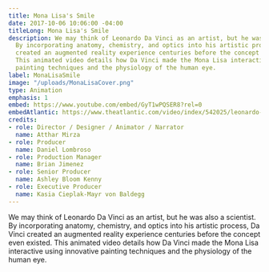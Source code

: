 ```yaml
---
title: Mona Lisa's Smile
date: 2017-10-06 10:06:00 -04:00
titleLong: Mona Lisa's Smile
description: We may think of Leonardo Da Vinci as an artist, but he was also a scientist.
  By incorporating anatomy, chemistry, and optics into his artistic process, Da Vinci
  created an augmented reality experience centuries before the concept even existed.
  This animated video details how Da Vinci made the Mona Lisa interactive using innovative
  painting techniques and the physiology of the human eye.
label: MonaLisaSmile
image: "/uploads/MonaLisaCover.png"
type: Animation
emphasis: 1
embed: https://www.youtube.com/embed/GyT1wPQSER8?rel=0
embedAtlantic: https://www.theatlantic.com/video/index/542025/leonardo-da-vinci-augmented-reality-mona-lisa/
credits:
- role: Director / Designer / Animator / Narrator
  name: Atthar Mirza
- role: Producer
  name: Daniel Lombroso
- role: Production Manager
  name: Brian Jimenez
- role: Senior Producer
  name: Ashley Bloom Kenny
- role: Executive Producer
  name: Kasia Cieplak-Mayr von Baldegg
---
```


We may think of Leonardo Da Vinci as an artist, but he was also a scientist. By incorporating anatomy, chemistry, and optics into his artistic process, Da Vinci created an augmented reality experience centuries before the concept even existed. This animated video details how Da Vinci made the Mona Lisa interactive using innovative painting techniques and the physiology of the human eye.